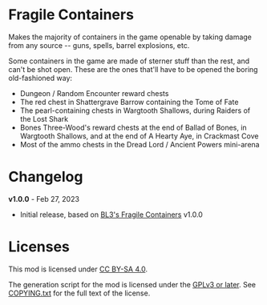 Fragile Containers
==================

Makes the majority of containers in the game openable by taking damage from any
source -- guns, spells, barrel explosions, etc.

Some containers in the game are made of sterner stuff than the rest, and can't
be shot open.  These are the ones that'll have to be opened the boring old-fashioned
way:
 - Dungeon / Random Encounter reward chests
 - The red chest in Shattergrave Barrow containing the Tome of Fate
 - The pearl-containing chests in Wargtooth Shallows, during Raiders of the Lost Shark
 - Bones Three-Wood's reward chests at the end of Ballad of Bones, in Wargtooth
   Shallows, and at the end of A Hearty Aye, in Crackmast Cove
 - Most of the ammo chests in the Dread Lord / Ancient Powers mini-arena

Changelog
=========

**v1.0.0** - Feb 27, 2023
 * Initial release, based on
   [BL3's Fragile Containers](https://github.com/BLCM/bl3mods/wiki/Fragile%20Containers) v1.0.0
 
Licenses
========

This mod is licensed under [CC BY-SA 4.0](https://creativecommons.org/licenses/by-sa/4.0/).

The generation script for the mod is licensed under the
[GPLv3 or later](https://www.gnu.org/licenses/quick-guide-gplv3.html).
See [COPYING.txt](../../COPYING.txt) for the full text of the license.

